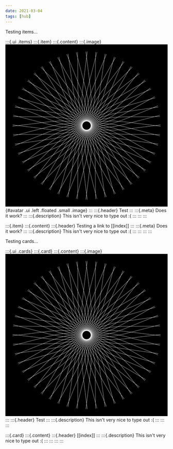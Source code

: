 ```yaml
---
date: 2021-03-04
tags: [hub]
---
```


Testing items...

:::{.ui .items}
:::{.item}
:::{.content}
:::{.image}
![star](.\static\images\star.png){#avatar .ui .left .floated .small .image}
:::
:::{.header}
Test
:::
:::{.meta}
Does it work?
:::
:::{.description}
This isn't very nice to type out :(
:::
:::
:::

:::{.item}
:::{.content}
:::{.header}
Testing a link to [[index]]
:::
:::{.meta}
Does it work?
:::
:::{.description}
This isn't very nice to type out :(
:::
:::
:::
:::


Testing cards...

:::{.ui .cards}
:::{.card}
:::{.content}
:::{.image}
![star](.\static\images\star.png)
:::
:::{.header}
Test
:::
:::{.description}
This isn't very nice to type out :(
:::
:::
:::

:::{.card}
:::{.content}
:::{.header}
[[index]]
:::
:::{.description}
This isn't very nice to type out :(
:::
:::
:::
:::
